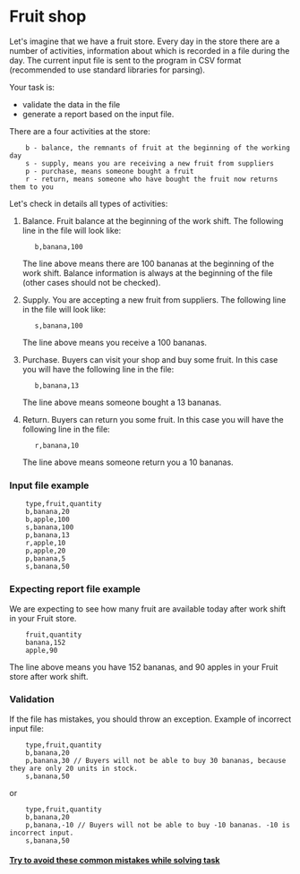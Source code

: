 # Fruit shop

Let's imagine that we have a fruit store. Every day in the store there are a number of activities, 
information about which is recorded in a file during the day.
The current input file is sent to the program in CSV format (recommended to use standard libraries for parsing).

Your task is:
- validate the data in the file
- generate a report based on the input file.

There are a four activities at the store:
```text
    b - balance, the remnants of fruit at the beginning of the working day
    s - supply, means you are receiving a new fruit from suppliers
    p - purchase, means someone bought a fruit
    r - return, means someone who have bought the fruit now returns them to you
```

Let's check in details all types of activities:
1. Balance. Fruit balance at the beginning of the work shift. The following line in the file will look like:
    
    ```text
       b,banana,100  
    ```
   The line above means there are 100 bananas at the beginning of the work shift. 
   Balance information is always at the beginning of the file (other cases should not be checked).
1. Supply. You are accepting a new fruit from suppliers. The following line in the file will look like:
    
    ```text
       s,banana,100     
    ```
   The line above means you receive a 100 bananas.
1. Purchase. Buyers can visit your shop and buy some fruit. In this case you will have the following line in the file:
    
    ```text
       b,banana,13  
    ```
   The line above means someone bought a 13 bananas.
1. Return. Buyers can return you some fruit. In this case you will have the following line in the file:
    
    ```text
       r,banana,10   
    ```
   The line above means someone return you a 10 bananas.

### Input file example
```text
    type,fruit,quantity
    b,banana,20
    b,apple,100
    s,banana,100
    p,banana,13
    r,apple,10 
    p,apple,20 
    p,banana,5 
    s,banana,50
```

### Expecting report file example
We are expecting to see how many fruit are available today after work shift in your Fruit store. 
```text
    fruit,quantity
    banana,152
    apple,90
```
The line above means you have 152 bananas, and 90 apples in your Fruit store after work shift. 


### Validation
If the file has mistakes, you should throw an exception. Example of incorrect input file:
```text
    type,fruit,quantity
    b,banana,20
    p,banana,30 // Buyers will not be able to buy 30 bananas, because they are only 20 units in stock.
    s,banana,50 
```
or
```text
    type,fruit,quantity
    b,banana,20
    p,banana,-10 // Buyers will not be able to buy -10 bananas. -10 is incorrect input.
    s,banana,50 
```

#### [Try to avoid these common mistakes while solving task](https://mate-academy.github.io/jv-program-common-mistakes/java-core/solid/fruit-shop)
